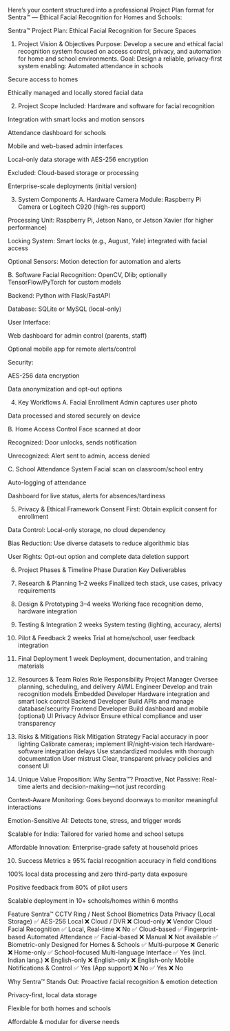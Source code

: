 Here’s your content structured into a professional Project Plan format for Sentra™ — Ethical Facial Recognition for Homes and Schools:

Sentra™ Project Plan: Ethical Facial Recognition for Secure Spaces

1. Project Vision & Objectives
Purpose:
 Develop a secure and ethical facial recognition system focused on access control, privacy, and automation for home and school environments.
Goal:
 Design a reliable, privacy-first system enabling:
Automated attendance in schools


Secure access to homes


Ethically managed and locally stored facial data



2. Project Scope
Included:
Hardware and software for facial recognition


Integration with smart locks and motion sensors


Attendance dashboard for schools


Mobile and web-based admin interfaces


Local-only data storage with AES-256 encryption


Excluded:
Cloud-based storage or processing


Enterprise-scale deployments (initial version)



3. System Components
A. Hardware
Camera Module: Raspberry Pi Camera or Logitech C920 (high-res support)


Processing Unit: Raspberry Pi, Jetson Nano, or Jetson Xavier (for higher performance)


Locking System: Smart locks (e.g., August, Yale) integrated with facial access


Optional Sensors: Motion detection for automation and alerts


B. Software
Facial Recognition: OpenCV, Dlib; optionally TensorFlow/PyTorch for custom models


Backend: Python with Flask/FastAPI


Database: SQLite or MySQL (local-only)


User Interface:


Web dashboard for admin control (parents, staff)


Optional mobile app for remote alerts/control


Security:


AES-256 data encryption


Data anonymization and opt-out options



4. Key Workflows
A. Facial Enrollment
Admin captures user photo


Data processed and stored securely on device


B. Home Access Control
Face scanned at door


Recognized: Door unlocks, sends notification


Unrecognized: Alert sent to admin, access denied


C. School Attendance System
Facial scan on classroom/school entry


Auto-logging of attendance


Dashboard for live status, alerts for absences/tardiness



5. Privacy & Ethical Framework
Consent First: Obtain explicit consent for enrollment


Data Control: Local-only storage, no cloud dependency


Bias Reduction: Use diverse datasets to reduce algorithmic bias


User Rights: Opt-out option and complete data deletion support



6. Project Phases & Timeline
Phase
Duration
Key Deliverables
1. Research & Planning
1–2 weeks
Finalized tech stack, use cases, privacy requirements
2. Design & Prototyping
3–4 weeks
Working face recognition demo, hardware integration
3. Testing & Integration
2 weeks
System testing (lighting, accuracy, alerts)
4. Pilot & Feedback
2 weeks
Trial at home/school, user feedback integration
5. Final Deployment
1 week
Deployment, documentation, and training materials


7. Resources & Team Roles
Role
Responsibility
Project Manager
Oversee planning, scheduling, and delivery
AI/ML Engineer
Develop and train recognition models
Embedded Developer
Hardware integration and smart lock control
Backend Developer
Build APIs and manage database/security
Frontend Developer
Build dashboard and mobile (optional) UI
Privacy Advisor
Ensure ethical compliance and user transparency


8. Risks & Mitigations
Risk
Mitigation Strategy
Facial accuracy in poor lighting
Calibrate cameras; implement IR/night-vision tech
Hardware-software integration delays
Use standardized modules with thorough documentation
User mistrust
Clear, transparent privacy policies and consent UI


9. Unique Value Proposition: Why Sentra™?
Proactive, Not Passive: Real-time alerts and decision-making—not just recording


Context-Aware Monitoring: Goes beyond doorways to monitor meaningful interactions


Emotion-Sensitive AI: Detects tone, stress, and trigger words


Scalable for India: Tailored for varied home and school setups


Affordable Innovation: Enterprise-grade safety at household prices



10. Success Metrics
≥ 95% facial recognition accuracy in field conditions


100% local data processing and zero third-party data exposure


Positive feedback from 80% of pilot users


Scalable deployment in 10+ schools/homes within 6 months





Feature
Sentra™
CCTV
Ring / Nest
School Biometrics
Data Privacy (Local Storage)
✅ AES-256 Local
❌ Cloud / DVR
❌ Cloud-only
❌ Vendor Cloud
Facial Recognition
✅ Local, Real-time
❌ No
✅ Cloud-based
✅ Fingerprint-based
Automated Attendance
✅ Facial-based
❌ Manual
❌ Not available
✅ Biometric-only
Designed for Homes & Schools
✅ Multi-purpose
❌ Generic
❌ Home-only
✅ School-focused
Multi-language Interface
✅ Yes (incl. Indian lang.)
❌ English-only
❌ English-only
❌ English-only
Mobile Notifications & Control
✅ Yes (App support)
❌ No
✅ Yes
❌ No

Why Sentra™ Stands Out:
Proactive facial recognition & emotion detection


Privacy-first, local data storage


Flexible for both homes and schools


Affordable & modular for diverse needs



